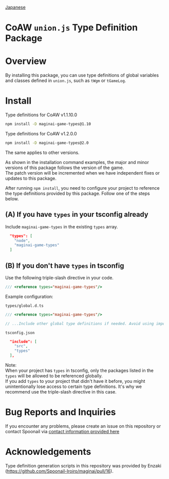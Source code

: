 [Japanese](README.md)

# CoAW `union.js` Type Definition Package

# Overview

By installing this package, you can use type definitions of global variables and classes defined in `union.js`, such as `tWgm` or `tGameLog`.

# Install

Type definitions for CoAW v1.1.10.0
```bash
npm install -D maginai-game-types@1.10
```

Type definitions for CoAW v1.2.0.0
```bash
npm install -D maginai-game-types@2.0
```

The same applies to other versions.

As shown in the installation command examples, the major and minor versions of this package follows the version of the game.  
The patch version will be incremented when we have independent fixes or updates to this package.  

After running `npm install`, you need to configure your project to reference the type definitions provided by this package. Follow one of the steps below.

## (A) If you have `types` in your tsconfig already
Include `maginai-game-types` in the existing `types` array.

```json
  "types": [
    "node",
    "maginai-game-types"
  ]
```

## (B) If you don't have `types` in tsconfig
Use the following triple-slash directive in your code.

```ts
/// <reference types="maginai-game-types"/>
```

Example configuration:

`types/global.d.ts`
```ts
/// <reference types="maginai-game-types"/>

// ...Include other global type definitions if needed. Avoid using import or export because they make this file module.
```

`tsconfig.json`
```json
  "include": [
    "src",
    "types"
  ],
```

Note:  
When your project has `types` in tsconfig, only the packages listed in the `types` will be allowed to be referenced globally.  
If you add `types` to your project that didn't have it before, you might unintentionally lose access to certain type definitions. It's why we recommend use the triple-slash directive in this case.

# Bug Reports and Inquiries
If you encounter any problems, please create an issue on this repository or contact Spoonail via [contact information provided here](https://whiteblackspace.hatenablog.com/contact-coaw)

# Acknowledgements
Type definition generation scripts in this repository was provided by Enzaki (https://github.com/Spoonail-Iroiro/maginai/pull/16).  

